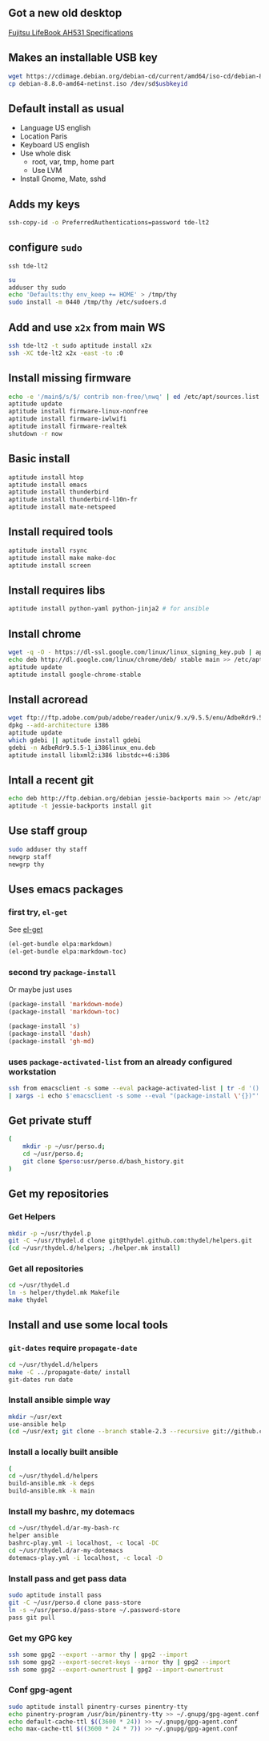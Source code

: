 ## Got a new old desktop

[Fujitsu LifeBook AH531 Specifications](https://www.cnet.com/products/fujitsu-lifebook-ah531/specs/)

## Makes an installable USB key

```bash
wget https://cdimage.debian.org/debian-cd/current/amd64/iso-cd/debian-8.8.0-amd64-netinst.iso
cp debian-8.8.0-amd64-netinst.iso /dev/sd$usbkeyid
```

## Default install as usual

- Language US english
- Location Paris
- Keyboard US english
- Use whole disk
  - root, var, tmp, home part
  - Use LVM
- Install Gnome, Mate, sshd

## Adds my keys

```bash
ssh-copy-id -o PreferredAuthentications=password tde-lt2
```

## configure `sudo`

`ssh tde-lt2`

```bash
su
adduser thy sudo
echo 'Defaults:thy env_keep += HOME' > /tmp/thy
sudo install -m 0440 /tmp/thy /etc/sudoers.d
```

## Add and use `x2x` from main WS

```bash
ssh tde-lt2 -t sudo aptitude install x2x
ssh -XC tde-lt2 x2x -east -to :0
```

## Install missing firmware

```bash
echo -e '/main$/s/$/ contrib non-free/\nwq' | ed /etc/apt/sources.list
aptitude update
aptitude install firmware-linux-nonfree
aptitude install firmware-iwlwifi
aptitude install firmware-realtek
shutdown -r now
```

## Basic install

```bash
aptitude install htop
aptitude install emacs
aptitude install thunderbird
aptitude install thunderbird-l10n-fr
aptitude install mate-netspeed
```
## Install required tools

```bash
aptitude install rsync
aptitude install make make-doc
aptitude install screen
```

## Install requires libs

```bash
aptitude install python-yaml python-jinja2 # for ansible
```

## Install chrome

```bash
wget -q -O - https://dl-ssl.google.com/linux/linux_signing_key.pub | apt-key add -
echo deb http://dl.google.com/linux/chrome/deb/ stable main >> /etc/apt/sources.list.d/google.list
aptitude update
aptitude install google-chrome-stable
```

## Install acroread

```bash
wget ftp://ftp.adobe.com/pub/adobe/reader/unix/9.x/9.5.5/enu/AdbeRdr9.5.5-1_i386linux_enu.deb
dpkg --add-architecture i386
aptitude update
which gdebi || aptitude install gdebi
gdebi -n AdbeRdr9.5.5-1_i386linux_enu.deb
aptitude install libxml2:i386 libstdc++6:i386
```

## Intall a recent git

```bash
echo deb http://ftp.debian.org/debian jessie-backports main >> /etc/apt/sources.list.d/jessie-backports.list
aptitude -t jessie-backports install git
```

## Use staff group

```bash
sudo adduser thy staff
newgrp staff
newgrp thy
```

## Uses emacs packages

### first try, `el-get`

See [el-get](https://github.com/dimitri/el-get)

```lisp
(el-get-bundle elpa:markdown)
(el-get-bundle elpa:markdown-toc)
```

### second try `package-install`
Or maybe just uses

```lisp
(package-install 'markdown-mode)
(package-install 'markdown-toc)

(package-install 's)
(package-install 'dash)
(package-install 'gh-md)
```

### uses `package-activated-list` from an already configured workstation

```bash
ssh from emacsclient -s some --eval package-activated-list | tr -d '()' | tr ' ' '\n' | sort -u \
| xargs -i echo $'emacsclient -s some --eval "(package-install \'{})"'
```

## Get private stuff

```bash
(
	mkdir -p ~/usr/perso.d;
	cd ~/usr/perso.d;
	git clone $perso:usr/perso.d/bash_history.git
)
```

## Get my repositories

### Get Helpers

```bash
mkdir -p ~/usr/thydel.p
git -C ~/usr/thydel.d clone git@thydel.github.com:thydel/helpers.git
(cd ~/usr/thydel.d/helpers; ./helper.mk install)
```

### Get all repositories

```bash
cd ~/usr/thydel.d
ln -s helper/thydel.mk Makefile
make thydel
```

## Install and use some local tools

### `git-dates` require `propagate-date`

```bash
cd ~/usr/thydel.d/helpers
make -C ../propagate-date/ install
git-dates run date
```

### Install ansible simple way

```bash
mkdir ~/usr/ext
use-ansible help
(cd ~/usr/ext; git clone --branch stable-2.3 --recursive git://github.com/ansible/ansible.git ansible-stable-2.3)
```

### Install a locally built ansible

```bash
(
cd ~/usr/thydel.d/helpers
build-ansible.mk -k deps
build-ansible.mk -k main
```

### Install my bashrc, my dotemacs

```bash
cd ~/usr/thydel.d/ar-my-bash-rc
helper ansible
bashrc-play.yml -i localhost, -c local -DC
cd ~/usr/thydel.d/ar-my-dotemacs
dotemacs-play.yml -i localhost, -c local -D
```

### Install pass and get pass data

```bash
sudo aptitude install pass
git -C ~/usr/perso.d clone pass-store
ln -s ~/usr/perso.d/pass-store ~/.password-store
pass git pull
```

### Get my GPG key

```bash
ssh some gpg2 --export --armor thy | gpg2 --import
ssh some gpg2 --export-secret-keys --armor thy | gpg2 --import
ssh some gpg2 --export-ownertrust | gpg2 --import-ownertrust
```

### Conf gpg-agent

```bash
sudo aptitude install pinentry-curses pinentry-tty
echo pinentry-program /usr/bin/pinentry-tty >> ~/.gnupg/gpg-agent.conf
echo default-cache-ttl $((3600 * 24)) >> ~/.gnupg/gpg-agent.conf
echo max-cache-ttl $((3600 * 24 * 7)) >> ~/.gnupg/gpg-agent.conf
```
